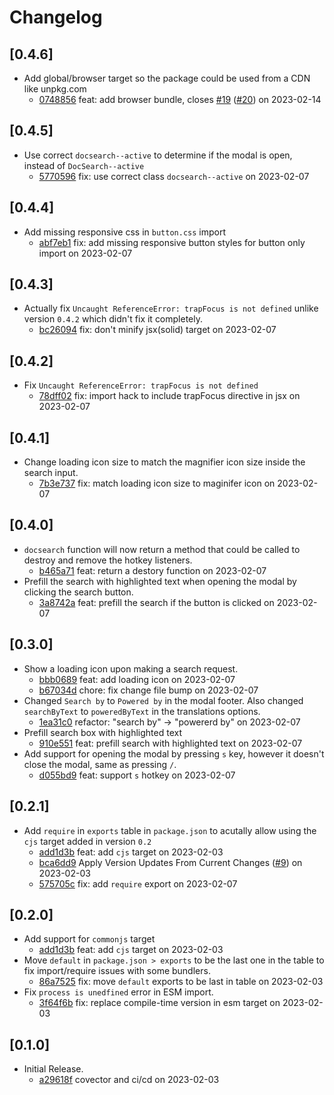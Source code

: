 # Changelog

## \[0.4.6]

- Add global/browser target so the package could be used from a CDN like unpkg.com
  - [0748856](https://github.com/tauri-apps/meilisearch-docsearch/commit/0748856d256120020434735eb70d78b4f3c55a57) feat: add browser bundle, closes [#19](https://github.com/tauri-apps/meilisearch-docsearch/pull/19) ([#20](https://github.com/tauri-apps/meilisearch-docsearch/pull/20)) on 2023-02-14

## \[0.4.5]

- Use correct `docsearch--active` to determine if the modal is open, instead of `DocSearch--active`
  - [5770596](https://github.com/tauri-apps/meilisearch-docsearch/commit/5770596cbe6d4dc9e90b7f33e15fb0d4b93658c4) fix: use correct class `docsearch--active` on 2023-02-07

## \[0.4.4]

- Add missing responsive css in `button.css` import
  - [abf7eb1](https://github.com/tauri-apps/meilisearch-docsearch/commit/abf7eb1adcdcdc479beabba3f9262f8abbb5652c) fix: add missing responsive button styles for button only import on 2023-02-07

## \[0.4.3]

- Actually fix `Uncaught ReferenceError: trapFocus is not defined` unlike version `0.4.2` which didn't fix it completely.
  - [bc26094](https://github.com/tauri-apps/meilisearch-docsearch/commit/bc26094eb9330edf7a4d03748d1e53aaa1e66b30) fix: don't minify jsx(solid) target on 2023-02-07

## \[0.4.2]

- Fix `Uncaught ReferenceError: trapFocus is not defined`
  - [78dff02](https://github.com/tauri-apps/meilisearch-docsearch/commit/78dff02b5cb4f97f971063e42d69d9d138d0cdd4) fix: import hack to include trapFocus directive in jsx on 2023-02-07

## \[0.4.1]

- Change loading icon size to match the magnifier icon size inside the search input.
  - [7b3e737](https://github.com/tauri-apps/meilisearch-docsearch/commit/7b3e737f567b7f433ba3c9079be50d968a7169f5) fix: match loading icon size to maginifer icon on 2023-02-07

## \[0.4.0]

- `docsearch` function will now return a method that could be called to destroy and remove the hotkey listeners.
  - [b465a71](https://github.com/tauri-apps/meilisearch-docsearch/commit/b465a7121febf0cd9df3bf9f14b84d1bbc6c6f7c) feat: return a destory function on 2023-02-07
- Prefill the search with highlighted text when opening the modal by clicking the search button.
  - [3a8742a](https://github.com/tauri-apps/meilisearch-docsearch/commit/3a8742a6cb685630457cc322c7047c58ffb77b42) feat: prefill the search if the button is clicked on 2023-02-07

## \[0.3.0]

- Show a loading icon upon making a search request.
  - [bbb0689](https://github.com/tauri-apps/meilisearch-docsearch/commit/bbb068909703981af9ab493205c293eb03af5897) feat: add loading icon on 2023-02-07
  - [b67034d](https://github.com/tauri-apps/meilisearch-docsearch/commit/b67034dea04e7988a0762575a55c191c34c25ec3) chore: fix change file bump on 2023-02-07
- Changed `Search by` to `Powered by` in the modal footer. Also changed `searchByText` to `poweredByText` in the translations options.
  - [1ea31c0](https://github.com/tauri-apps/meilisearch-docsearch/commit/1ea31c058fb9121c9112b61bffcac83a15f0ad34) refactor: "search by" -> "powererd by" on 2023-02-07
- Prefill search box with highlighted text
  - [910e551](https://github.com/tauri-apps/meilisearch-docsearch/commit/910e5515231252e39478338d6e13ac6f0d8d94b7) feat: prefill search with highlighted text on 2023-02-07
- Add support for opening the modal by pressing `s` key, however it doesn't close the modal, same as pressing `/`.
  - [d055bd9](https://github.com/tauri-apps/meilisearch-docsearch/commit/d055bd9e6bc9371978900bdf8a10908547a3e419) feat: support `s` hotkey on 2023-02-07

## \[0.2.1]

- Add `require` in `exports` table in `package.json` to acutally allow using the `cjs` target added in version `0.2`
  - [add1d3b](https://github.com/tauri-apps/meilisearch-docsearch/commit/add1d3b8fba49a5801f8fade9b1b9e8de3ec1e59) feat: add `cjs` target on 2023-02-03
  - [bca6dd9](https://github.com/tauri-apps/meilisearch-docsearch/commit/bca6dd918eff27ba9e960347aef0beda7e137a37) Apply Version Updates From Current Changes ([#9](https://github.com/tauri-apps/meilisearch-docsearch/pull/9)) on 2023-02-03
  - [575705c](https://github.com/tauri-apps/meilisearch-docsearch/commit/575705cacd45734f2b7d18ace965d26fe79188bb) fix: add `require` export on 2023-02-07

## \[0.2.0]

- Add support for `commonjs` target
  - [add1d3b](https://github.com/tauri-apps/meilisearch-docsearch/commit/add1d3b8fba49a5801f8fade9b1b9e8de3ec1e59) feat: add `cjs` target on 2023-02-03
- Move `default` in `package.json > exports` to be the last one in the table to fix import/require issues with some bundlers.
  - [86a7525](https://github.com/tauri-apps/meilisearch-docsearch/commit/86a7525286d470457170f3957ec59b8a28087aac) fix: move `default` exports to be last in table on 2023-02-03
- Fix `process is unedfined` error in ESM import.
  - [3f64f6b](https://github.com/tauri-apps/meilisearch-docsearch/commit/3f64f6b36fecb1544fa8ad9d9d43f507cd9d2c97) fix: replace compile-time version in esm target on 2023-02-03

## \[0.1.0]

- Initial Release.
  - [a29618f](https://github.com/tauri-apps/meilisearch-docsearch/commit/a29618fa5c9efa26dfcc99e68951609ecf35204e) covector and ci/cd on 2023-02-03
